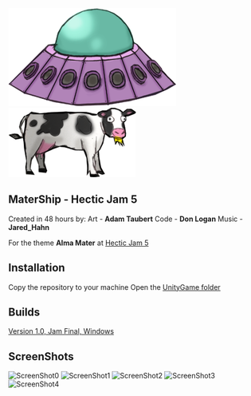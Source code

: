 ![MotherShip](https://github.com/sleepyparadox/HecticJam5/blob/master/HecticUFO/UnityGame/Assets/Resources/Textures/NewUFO.png?raw=true)
![Cow](https://raw.githubusercontent.com/sleepyparadox/HecticJam5/master/HecticUFO/UnityGame/Assets/Resources/Textures/Cow.png?raw=true)

## MaterShip - Hectic Jam 5

Created in 48 hours by:
Art - **Adam Taubert**
Code - **Don Logan**
Music - **Jared_Hahn**

For the theme **Alma Mater** at [Hectic Jam 5](https://www.facebook.com/groups/732468593456997/)

## Installation

Copy the repository to your machine
Open the [UnityGame folder](https://github.com/sleepyparadox/HecticJam5/tree/master/HecticUFO/UnityGame)

## Builds

[Version 1.0, Jam Final, Windows](https://drive.google.com/file/d/0B28O95hrQAB7NWN6V3pqZDl1Qk0/view)

## ScreenShots

![ScreenShot0](https://raw.githubusercontent.com/sleepyparadox/HecticJam5/Screenshots/Screen0.png?raw=true)
![ScreenShot1](https://raw.githubusercontent.com/sleepyparadox/HecticJam5/Screenshots/Screen1.png?raw=true)
![ScreenShot2](https://raw.githubusercontent.com/sleepyparadox/HecticJam5/Screenshots/Screen2.png?raw=true)
![ScreenShot3](https://raw.githubusercontent.com/sleepyparadox/HecticJam5/Screenshots/Screen3.png?raw=true)
![ScreenShot4](https://raw.githubusercontent.com/sleepyparadox/HecticJam5/Screenshots/Screen4.png?raw=true)
